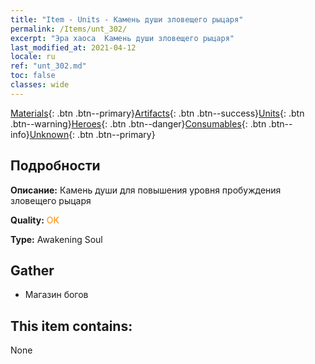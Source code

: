 ```yaml
---
title: "Item - Units - Камень души зловещего рыцаря"
permalink: /Items/unt_302/
excerpt: "Эра хаоса  Камень души зловещего рыцаря"
last_modified_at: 2021-04-12
locale: ru
ref: "unt_302.md"
toc: false
classes: wide
---
```

 [Materials](/ru/Items/){: .btn .btn--primary}[Artifacts](/ru/Items/Artifacts/){: .btn .btn--success}[Units](/ru/Items/Units/){: .btn .btn--warning}[Heroes](/ru/Items/Heroes/){: .btn .btn--danger}[Consumables](/ru/Items/Consumables/){: .btn .btn--info}[Unknown](/ru/Items/Unknown/){: .btn .btn--primary}

## Подробности
 **Описание:** Камень души для повышения уровня пробуждения зловещего рыцаря

 **Quality:** <span style="color: #FF8C00">OK</span>

 **Type:** Awakening Soul

## Gather

*    Магазин богов 

## This item contains:

  None

